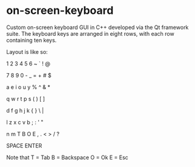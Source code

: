 # on-screen-keyboard
Custom on-screen keyboard GUI in C++ developed via the Qt framework suite.
The keyboard keys are arranged in eight rows, with each row containing ten keys.

Layout is like so:

1 2 3 4 5 6 ~ ` ! @       
  
7 8 9 0 - _ = + # $       
  
a e i o u y % ^ & *      
  
q w r t p s ( ) [ ]     
  
d f g h j k { } \ |     

l z x c v b ; : ' "      

n m T B O E , . < > / ?  

SPACE      ENTER         

Note that T = Tab
          B = Backspace
          O = Ok
          E = Esc
